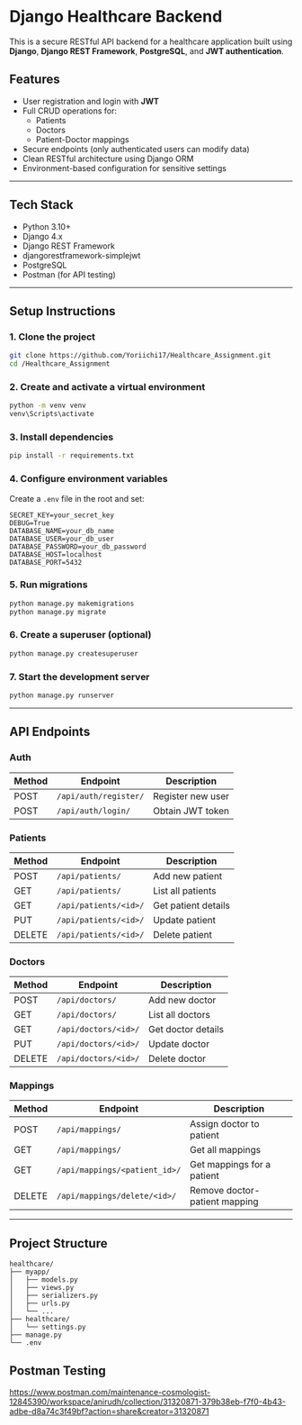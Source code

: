 #  Django Healthcare Backend

This is a secure RESTful API backend for a healthcare application built using **Django**, **Django REST Framework**, **PostgreSQL**, and **JWT authentication**.

##  Features

- User registration and login with **JWT**
- Full CRUD operations for:
  - Patients
  - Doctors
  - Patient-Doctor mappings
- Secure endpoints (only authenticated users can modify data)
- Clean RESTful architecture using Django ORM
- Environment-based configuration for sensitive settings

---

##  Tech Stack

- Python 3.10+
- Django 4.x
- Django REST Framework
- djangorestframework-simplejwt
- PostgreSQL
- Postman (for API testing)

---

##  Setup Instructions

### 1. Clone the project
```bash
git clone https://github.com/Yoriichi17/Healthcare_Assignment.git
cd /Healthcare_Assignment
````

### 2. Create and activate a virtual environment

```bash
python -m venv venv
venv\Scripts\activate
```

### 3. Install dependencies

```bash
pip install -r requirements.txt
```

### 4. Configure environment variables

Create a `.env` file in the root and set:

```
SECRET_KEY=your_secret_key
DEBUG=True
DATABASE_NAME=your_db_name
DATABASE_USER=your_db_user
DATABASE_PASSWORD=your_db_password
DATABASE_HOST=localhost
DATABASE_PORT=5432
```

### 5. Run migrations

```bash
python manage.py makemigrations
python manage.py migrate
```

### 6. Create a superuser (optional)

```bash
python manage.py createsuperuser
```

### 7. Start the development server

```bash
python manage.py runserver
```

---

##  API Endpoints

###  Auth

| Method | Endpoint              | Description       |
| ------ | --------------------- | ----------------- |
| POST   | `/api/auth/register/` | Register new user |
| POST   | `/api/auth/login/`    | Obtain JWT token  |

###  Patients

| Method | Endpoint              | Description         |
| ------ | --------------------- | ------------------- |
| POST   | `/api/patients/`      | Add new patient     |
| GET    | `/api/patients/`      | List all patients   |
| GET    | `/api/patients/<id>/` | Get patient details |
| PUT    | `/api/patients/<id>/` | Update patient      |
| DELETE | `/api/patients/<id>/` | Delete patient      |

###  Doctors

| Method | Endpoint             | Description        |
| ------ | -------------------- | ------------------ |
| POST   | `/api/doctors/`      | Add new doctor     |
| GET    | `/api/doctors/`      | List all doctors   |
| GET    | `/api/doctors/<id>/` | Get doctor details |
| PUT    | `/api/doctors/<id>/` | Update doctor      |
| DELETE | `/api/doctors/<id>/` | Delete doctor      |

###  Mappings

| Method | Endpoint                      | Description                   |
| ------ | ----------------------------- | ----------------------------- |
| POST   | `/api/mappings/`              | Assign doctor to patient      |
| GET    | `/api/mappings/`              | Get all mappings              |
| GET    | `/api/mappings/<patient_id>/` | Get mappings for a patient    |
| DELETE | `/api/mappings/delete/<id>/`  | Remove doctor-patient mapping |

---

##  Project Structure

```
healthcare/
├── myapp/
│   ├── models.py
│   ├── views.py
│   ├── serializers.py
│   ├── urls.py
│   └── ...
├── healthcare/
│   └── settings.py
├── manage.py
└── .env
```

##  Postman Testing
https://www.postman.com/maintenance-cosmologist-12845390/workspace/anirudh/collection/31320871-379b38eb-f7f0-4b43-adbe-d8a74c3f49bf?action=share&creator=31320871

